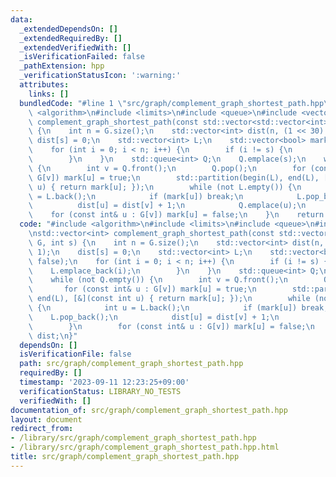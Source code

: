 ```yaml
---
data:
  _extendedDependsOn: []
  _extendedRequiredBy: []
  _extendedVerifiedWith: []
  _isVerificationFailed: false
  _pathExtension: hpp
  _verificationStatusIcon: ':warning:'
  attributes:
    links: []
  bundledCode: "#line 1 \"src/graph/complement_graph_shortest_path.hpp\"\n#include\
    \ <algorithm>\n#include <limits>\n#include <queue>\n#include <vector>\n\nstd::vector<int>\
    \ complement_graph_shortest_path(const std::vector<std::vector<int>>& G, int s)\
    \ {\n    int n = G.size();\n    std::vector<int> dist(n, (1 << 30) - 1);\n   \
    \ dist[s] = 0;\n    std::vector<int> L;\n    std::vector<bool> mark(n, false);\n\
    \    for (int i = 0; i < n; i++) {\n        if (i != s) {\n            L.emplace_back(i);\n\
    \        }\n    }\n    std::queue<int> Q;\n    Q.emplace(s);\n    while (not Q.empty())\
    \ {\n        int v = Q.front();\n        Q.pop();\n        for (const int& u :\
    \ G[v]) mark[u] = true;\n        std::partition(begin(L), end(L), [&](const int\
    \ u) { return mark[u]; });\n        while (not L.empty()) {\n            int u\
    \ = L.back();\n            if (mark[u]) break;\n            L.pop_back();\n  \
    \          dist[u] = dist[v] + 1;\n            Q.emplace(u);\n        }\n    \
    \    for (const int& u : G[v]) mark[u] = false;\n    }\n    return dist;\n}\n"
  code: "#include <algorithm>\n#include <limits>\n#include <queue>\n#include <vector>\n\
    \nstd::vector<int> complement_graph_shortest_path(const std::vector<std::vector<int>>&\
    \ G, int s) {\n    int n = G.size();\n    std::vector<int> dist(n, (1 << 30) -\
    \ 1);\n    dist[s] = 0;\n    std::vector<int> L;\n    std::vector<bool> mark(n,\
    \ false);\n    for (int i = 0; i < n; i++) {\n        if (i != s) {\n        \
    \    L.emplace_back(i);\n        }\n    }\n    std::queue<int> Q;\n    Q.emplace(s);\n\
    \    while (not Q.empty()) {\n        int v = Q.front();\n        Q.pop();\n \
    \       for (const int& u : G[v]) mark[u] = true;\n        std::partition(begin(L),\
    \ end(L), [&](const int u) { return mark[u]; });\n        while (not L.empty())\
    \ {\n            int u = L.back();\n            if (mark[u]) break;\n        \
    \    L.pop_back();\n            dist[u] = dist[v] + 1;\n            Q.emplace(u);\n\
    \        }\n        for (const int& u : G[v]) mark[u] = false;\n    }\n    return\
    \ dist;\n}"
  dependsOn: []
  isVerificationFile: false
  path: src/graph/complement_graph_shortest_path.hpp
  requiredBy: []
  timestamp: '2023-09-11 12:23:25+09:00'
  verificationStatus: LIBRARY_NO_TESTS
  verifiedWith: []
documentation_of: src/graph/complement_graph_shortest_path.hpp
layout: document
redirect_from:
- /library/src/graph/complement_graph_shortest_path.hpp
- /library/src/graph/complement_graph_shortest_path.hpp.html
title: src/graph/complement_graph_shortest_path.hpp
---
```

